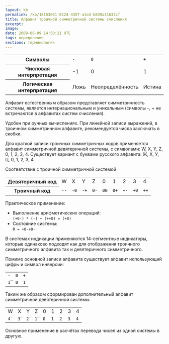 ```yaml
---
layout: kb
permalink: /kb/18153031-8224-4357-a1a3-b839a41632cf
title: Алфавит троичной симметричной системы счисления
excerpt:
image:
date: 2009-06-09 14:50:21 UTC
tags: определение
sections: терминология
---
```


<table>
	<tr>
		<th>Символы</th>
		<td><code>-</code></td>
		<td><code>0</code></td>
		<td><code>+</code></td>
	</tr>
	<tr>
		<th>Числовая интерпретация</th>
		<td>-1</td>
		<td>0</td>
		<td>1</td>
	</tr>
	<tr>
		<th>Логическая интерпретация</th>
		<td>Ложь</td>
		<td>Неопределённость</td>
		<td>Истина</td>
	</tr>
</table>
<p>Алфавит естественным образом представляет симметричность системы, является интернациональным и уникальным (символы -, + не встречаются в алфавитах систем счисления).</p>
<p>Удобен при ручных вычислениях. При линейной записи выражений, в троичном симметричном алфавите, рекомендуется числа заключать в скобки.</p>
<p>Для краткой записи троичных симметричных кодов применяется алфавит  симметричной девятеричной системы, с символами: W, X, Y, Z, 0, 1, 2, 3, 4. Существует вариант с буквами русского алфавита: Ж, Х, У, Ц, 0, 1, 2, 3, 4.</p>
<p>Соответствие с троичной симметричной системой</p>
<table>
	<tr>
		<th>Девятеричный код</th>
		<td>W</td>
		<td>X</td>
		<td>Y</td>
		<td>Z</td>
		<td>0</td>
		<td>1</td>
		<td>2</td>
		<td>3</td>
		<td>4</td>
	</tr>
	<tr>
		<th>Троичный код</th>
		<td><code>--</code></td>
		<td><code>-0</code></td>
		<td><code>-+</code></td>
		<td> <code>0-</code></td>
		<td><code>00</code></td>
		<td><code>0+</code></td>
		<td><code>+-</code></td>
		<td><code>+0</code> </td>
		<td><code>++</code></td>
	</tr>
</table>
<p>Практическое применение:</p>
<ul>
	<li>Выполнение арифметических операций:<br />
<code>(+0-) * (-) + (++0) = (+0)</code></li>
	<li>Состояние системы:<br />
<code>R = +0-+0-</code></li>
</ul>
<p>В системах индикации применяются 14-сегментные индикаторы, которые одинаково подходят как для отображения троичного симметричного алфавита так и девятеричного симметричного.</p>
<p>Помимо основной записи алфавита существует алфавит использующий цифры и символ инверсии:</p>
<table>
	<tr>
		<td><code>-</code></td>
		<td><code>0</code></td>
		<td><code>+</code></td>
	</tr>
	<tr>
		<td><code>1̅</code></td>
		<td><code>0</code></td>
		<td><code>1</code></td>
	</tr>
</table>
<p>Таким же образом сформирован дополнительный алфавит симметричной девятеричной системы:</p>
<table>
	<tr>
		<td>W</td>
		<td>X</td>
		<td>Y</td>
		<td>Z</td>
		<td>0</td>
		<td>1</td>
		<td>2</td>
		<td>3</td>
		<td>4</td>
	</tr>
	<tr>
		<td><code>4̅</code></td>
		<td><code>3̅</code></td>
		<td><code>2̅</code></td>
		<td><code>1̅</code></td>
		<td><code>0</code></td>
		<td><code>1</code></td>
		<td><code>2</code></td>
		<td><code>3</code></td>
		<td><code>4</code></td>
	</tr>
</table>
<p>Основное применение в расчётах перевода чисел из одной системы в другую.</p>
